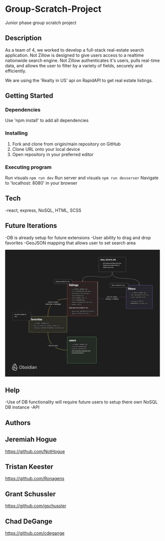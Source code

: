 # Group-Scratch-Project

Junior phase group scratch project

## Description

As a team of 4, we worked to develop a full-stack real-estate search application. Not Zillow is designed to give users access to a realtime nationwide search engine. Not Zillow authenticates it's users, pulls real-time data, and allows the user to filter by a variety of fields, securely and efficiently.

We are using the 'Realty in US' api on RapidAPI to get real estate listings.

## Getting Started

### Dependencies

  Use 'npm install' to add all dependencies

### Installing

1. Fork and clone from origin/main repository on GitHub
2. Clone URL onto your local device
3. Open repository in your preferred editor

### Executing program

   Run visuals  ```npm run dev```
   Run server and visuals ```npm run devserver```
   Navigate to 'localhost: 8080' in your browser

## Tech

-react, express, NoSQL, HTML, SCSS

## Future Iterations

-DB is already setup for future extensions
-User ability to drag and drop favorites
-GeoJSON mapping that allows user to set search area

![postgreSQL database visualization](./assets/PostgreSQL_DB_Visualized2.png)

## Help

-Use of DB functionality will require future users to setup there own NoSQL DB instance
-API


## Authors

## Jeremiah Hogue
https://github.com/NotHogue

## Tristan Keester
https://github.com/Ronagens

## Grant Schussler
https://github.com/gschussler

## Chad DeGange 
https://github.com/cdegange

